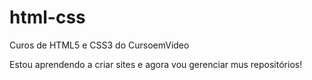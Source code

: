 # html-css
 Curos de HTML5 e CSS3 do CursoemVideo

Estou aprendendo a criar sites e agora vou gerenciar mus repositórios!